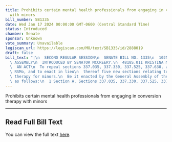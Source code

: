 ```yaml
---
title: Prohibits certain mental health professionals from engaging in conversion therapy
  with minors
bill_number: SB1335
date: Wed Jan 17 2024 00:00:00 GMT-0600 (Central Standard Time)
status: Introduced
chamber: Senate
sponsor: Unknown
vote_summary: Unavailable
legiscan_url: https://legiscan.com/MO/text/SB1335/id/2888019
draft: false
bill_text: "|\n  SECOND REGULAR SESSION\n  SENATE BILL NO. 1335\n  102ND GENERA L\
  \ ASSEMBLY\n  INTRODUCED BY SENATOR MCCREERY.\n  4818S.01I KRISTINA MARTIN, Secretary\n\
  \  AN ACT\n  To repeal sections 337.035, 337.330, 337.525, 337.630, and 337.730,\
  \ RSMo, and to enact in lieu\n  thereof five new sections relating to conversion\
  \ therapy for minors.\n  Be it enacted by the General Assembly of the State of Missouri,\
  \ as follows:\n  1 Section A. Sections 337.035, 337.330, 337.525, 337.630,"
---
```

Prohibits certain mental health professionals from engaging in conversion therapy with minors

---

## Read Full Bill Text

You can view the full text [here](https://legiscan.com/MO/text/SB1335/id/2888019).
